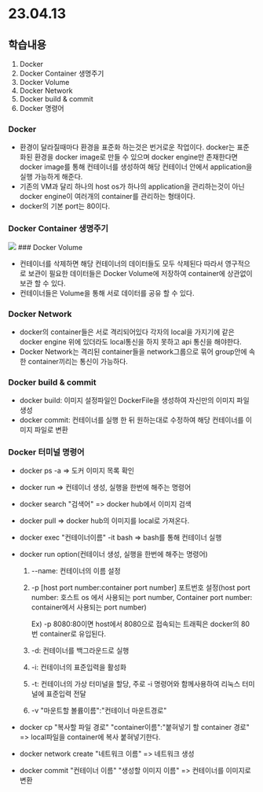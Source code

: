 # 23.04.13

## 학습내용

1. Docker
2. Docker Container 생명주기
3. Docker Volume
4. Docker Network
5. Docker build & commit
6. Docker 명령어

### Docker

- 환경이 달라질때마다 환경을 표준화 하는것은 번거로운 작업이다. docker는 표준화된 환경을 docker image로 만들 수 있으며 docker engine만 존재한다면  docker image를 통해 컨테이너를 생성하여 해당 컨테이너 안에서 application을 실행 가능하게 해준다.
- 기존의 VM과 달리 하나의 host os가 하나의 application을 관리하는것이 아닌 docker engine이 여러개의 container를 관리하는 형태이다.
- docker의 기본 port는 80이다.



### Docker Container 생명주기

<img src="https://user-images.githubusercontent.com/115130757/231700229-7595cde6-3029-4bcd-b50d-f293abe36378.png">
### Docker Volume

- 컨테이너를 삭제하면 해당 컨테이너의 데이터들도 모두 삭제된다 따라서 영구적으로 보관이 필요한 데이터들은 Docker Volume에 저장하여 container에 상관없이 보관 할 수 있다.
- 컨테이너들은 Volume을 통해 서로 데이터를 공유 할 수 있다.

### Docker Network

- docker의 container들은 서로 격리되어있다 각자의 local을 가지기에 같은 docker engine 위에 있더라도 local통신을 하지 못하고 api 통신을 해야한다.
- Docker Network는 격리된 container들을 network그룹으로 묶어 group안에 속한 container끼리는 통신이 가능하다.

### Docker build & commit

- docker build: 이미지 설정파일인 DockerFile을 생성하여 자신만의 이미지 파일 생성
- docker commit: 컨테이너를 실행 한 뒤 원하는대로 수정하여 해당 컨테이너를 이미지 파일로 변환

### Docker 터미널 명령어

- docker ps -a => 도커 이미지 목록 확인

- docker run => 컨테이너 생성, 실행을 한번에 해주는 명령어

- docker search "검색어" => docker hub에서 이미지 검색

- docker pull => docker hub의 이미지를 local로 가져온다.

- docker exec "컨테이너이름" -it bash => bash를 통해 컨테이너 실행

- docker run option(컨테이너 생성, 실행을 한번에 해주는 명령어)

  1. --name: 컨테이너의 이름 설정

  2. -p [host port number:container port number] 포트번호 설정(host port number: 호스트 os 에서 사용되는 port number, Container port number: container에서 사용되는 port number)

     Ex) -p 8080:80이면 host에서 8080으로 접속되는 트래픽은 docker의 80번 container로 유입된다.

  3. -d: 컨테이너를 백그라운드로 실행
  4. -i: 컨테이너의 표준입력을 활성화
  5. -t: 컨테이너의 가상 터미널을 할당, 주로 -i 명령어와 함께사용하여 리눅스 터미널에 표준입력 전달
  6. -v "마운트할 볼륨이름":"컨테이너 마운트경로"

- docker cp "복사할 파일 경로"  "container이름":"붙혀넣기 할 container 경로" => local파일을 container에 복사 붙혀넣기한다.

- docker network create "네트워크 이름"  => 네트워크 생성

- docker commit "컨테이너 이름" "생성할 이미지 이름" => 컨테이너를 이미지로 변환

  





